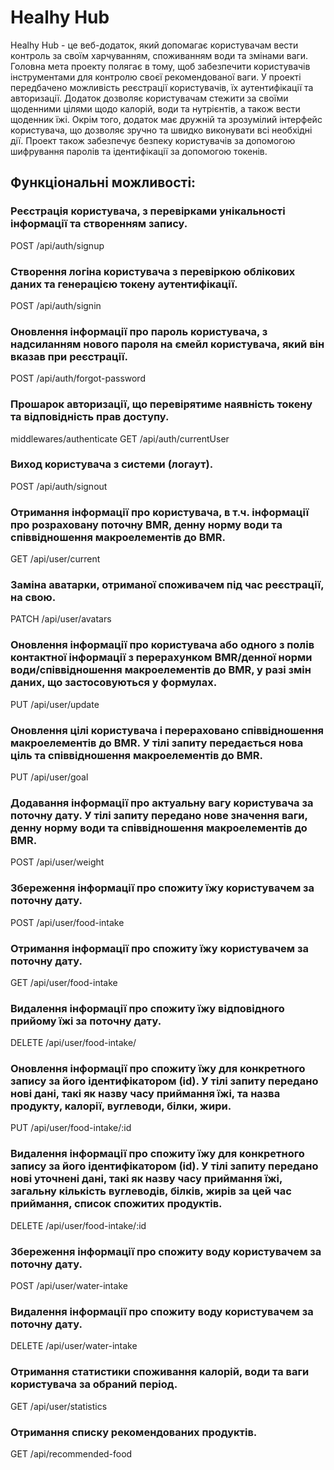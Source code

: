 # Healhy Hub

Healhy Hub - це веб-додаток, який допомагає користувачам вести контроль за своїм харчуванням, споживанням води та змінами ваги. Головна мета проекту полягає в тому, щоб забезпечити користувачів інструментами для контролю своєї рекомендованої ваги.
У проекті передбачено можливість реєстрації користувачів, їх аутентифікації та авторизації.
Додаток дозволяє користувачам стежити за своїми щоденними цілями щодо калорій, води та нутрієнтів, а також вести щоденник їжі.
Окрім того, додаток має дружній та зрозумілий інтерфейс користувача, що дозволяє зручно та швидко виконувати всі необхідні дії. Проект також забезпечує безпеку користувачів за допомогою шифрування паролів та ідентифікації за допомогою токенів.

## Функціональні можливості:

### Реєстрація користувача, з перевірками унікальності інформації та створенням запису.
POST /api/auth/signup

### Створення логіна користувача з перевіркою облікових даних та генерацією токену аутентифікації.
POST /api/auth/signin

### Оновлення інформації про пароль користувача, з надсиланням нового пароля на ємейл користувача, який він вказав при реєстрації.
POST /api/auth/forgot-password

### Прошарок авторизації, що перевірятиме наявність токену та відповідність прав доступу.
middlewares/authenticate
GET /api/auth/currentUser

### Виход користувача з системи (логаут).
POST /api/auth/signout

### Отримання інформації про користувача, в т.ч. інформації про розраховану поточну BMR, денну норму води та співвідношення макроелементів до BMR.
GET /api/user/current

### Заміна аватарки, отриманої споживачем під час реєстрації, на свою.
PATCH /api/user/avatars

### Оновлення інформації про користувача або одного з полів контактної інформації з перерахунком BMR/денної норми води/співвідношення макроелементів до BMR, у разі змін даних, що застосовуються у формулах.
PUT /api/user/update

### Оновлення цілі користувача і перераховано співвідношення макроелементів до BMR. У тілі запиту передається нова ціль та співвідношення макроелементів до BMR.
PUT /api/user/goal

### Додавання інформації про актуальну вагу користувача за поточну дату. У тілі запиту передано нове значення ваги, денну норму води та співвідношення макроелементів до BMR.
POST /api/user/weight

### Збереження інформації про спожиту їжу користувачем за поточну дату.
POST /api/user/food-intake

### Отримання інформації про спожиту їжу користувачем за поточну дату.
GET /api/user/food-intake

### Видалення інформації про спожиту їжу відповідного прийому їжі за поточну дату.
DELETE /api/user/food-intake/

### Оновлення інформації про спожиту їжу для конкретного запису за його ідентифікатором (id). У тілі запиту передано нові дані, такі як назву часу приймання їжі, та назва продукту, калорії, вуглеводи, білки, жири.
PUT /api/user/food-intake/:id

### Видалення інформації про спожиту їжу для конкретного запису за його ідентифікатором (id). У тілі запиту передано нові уточнені дані, такі як назву часу приймання їжі, загальну кількість вуглеводів, білків, жирів за цей час приймання, список спожитих продуктів.
DELETE /api/user/food-intake/:id

### Збереження інформації про спожиту воду користувачем за поточну дату.
POST /api/user/water-intake

### Видалення інформації про спожиту воду користувачем за поточну дату.
DELETE /api/user/water-intake

### Отримання статистики споживання калорій, води та ваги користувача за обраний період.
GET /api/user/statistics

### Отримання списку рекомендованих продуктів.
GET /api/recommended-food




